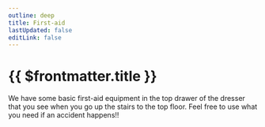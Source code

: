 ```yaml
---
outline: deep
title: First-aid
lastUpdated: false
editLink: false
---
```


# {{ $frontmatter.title }}

We have some basic first-aid equipment in the top drawer of the dresser that you see when you go up the stairs to the top floor. Feel free to use what you need if an accident happens!!

